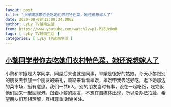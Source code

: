 ```yaml
---
layout: post
title: "小黎同学带你去吃她们农村特色菜，她还说想嫁人了"
date: 2020-08-08T12:00:24.000Z
author: LyLy TV越南生活
from: https://www.youtube.com/watch?v=p1-P1ZUzHm8
tags: [ LyLy TV越南生活 ]
categories: [ LyLy TV越南生活 ]
---
```

<!--1596888024000-->
[小黎同学带你去吃她们农村特色菜，她还说想嫁人了](https://www.youtube.com/watch?v=p1-P1ZUzHm8)
------

<div>
小黎和翠娥是大学同学，同屋后来也就是同事，翠娥是很好的姑娘。今天小黎跟别的朋友去参加一个朋友的婚礼，顺路来看看翠娥，翠娥带我去吃好吃，逛下她那边的菜市场，挺有意思。我们一共6人，别的朋友当时有事，没在一起吃饭，吃完饭他们回来一起回岘港。跟着小黎的朋友，不想在自媒体出现，所以没办法拍脸，希望朋友们互相理解，互相尊重!谢谢关注。
</div>
